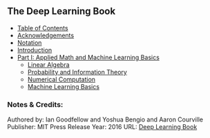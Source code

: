 ## The Deep Learning Book

- [Table of Contents](http://www.deeplearningbook.org/contents/TOC.html)
- [Acknowledgements](http://www.deeplearningbook.org/contents/acknowledgements.html)
- [Notation](http://www.deeplearningbook.org/contents/notation.html)
- [Introduction](http://www.deeplearningbook.org/contents/intro.html)
- [Part I: Applied Math and Machine Learning Basics](http://www.deeplearningbook.org/contents/part_basics.html)
  - [Linear Algebra](http://www.deeplearningbook.org/contents/linear_algebra.html)
  - [Probability and Information Theory](http://www.deeplearningbook.org/contents/prob.html)
  - [Numerical Computation](http://www.deeplearningbook.org/contents/numerical.html)
  - [Machine Learning Basics](http://www.deeplearningbook.org/contents/ml.html)
  
  
### Notes & Credits:
Authored by: Ian Goodfellow and Yoshua Bengio and Aaron Courville
Publisher: MIT Press
Release Year: 2016
URL: [Deep Learning Book](http://www.deeplearningbook.org)
